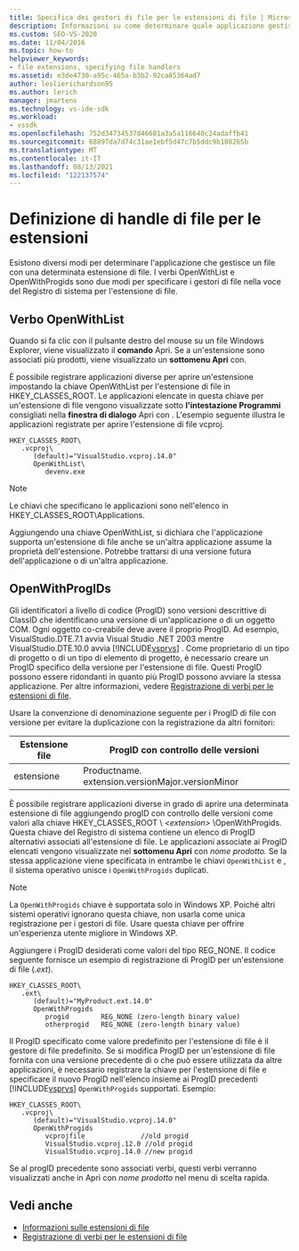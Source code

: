 ```yaml
---
title: Specifica dei gestori di file per le estensioni di file | Microsoft Docs
description: Informazioni su come determinare quale applicazione gestisce un'estensione di file in Visual Studio SDK usando OpenWithList e OpenWithProgids.
ms.custom: SEO-VS-2020
ms.date: 11/04/2016
ms.topic: how-to
helpviewer_keywords:
- file extensions, specifying file handlers
ms.assetid: e3de4730-a95c-465a-b3b2-92ca85364ad7
author: leslierichardson95
ms.author: lerich
manager: jmartens
ms.technology: vs-ide-sdk
ms.workload:
- vssdk
ms.openlocfilehash: 752d34734537d46681a3a5a116640c24adaffb41
ms.sourcegitcommit: 68897da7d74c31ae1ebf5d47c7b5ddc9b108265b
ms.translationtype: MT
ms.contentlocale: it-IT
ms.lasthandoff: 08/13/2021
ms.locfileid: "122137574"
---
```

# <a name="specifying-file-handlers-for-file-name-extensions"></a>Definizione di handle di file per le estensioni
Esistono diversi modi per determinare l'applicazione che gestisce un file con una determinata estensione di file. I verbi OpenWithList e OpenWithProgids sono due modi per specificare i gestori di file nella voce del Registro di sistema per l'estensione di file.

## <a name="openwithlist-verb"></a>Verbo OpenWithList
 Quando si fa clic con il pulsante destro del mouse su un file Windows Explorer, viene visualizzato il **comando** Apri. Se a un'estensione sono associati più prodotti, viene visualizzato un **sottomenu Apri** con.

 È possibile registrare applicazioni diverse per aprire un'estensione impostando la chiave OpenWithList per l'estensione di file in HKEY_CLASSES_ROOT. Le applicazioni elencate in questa chiave per un'estensione di file vengono visualizzate sotto **l'intestazione Programmi** consigliati nella **finestra di dialogo** Apri con . L'esempio seguente illustra le applicazioni registrate per aprire l'estensione di file vcproj.

```
HKEY_CLASSES_ROOT\
   .vcproj\
      (default)="VisualStudio.vcproj.14.0"
      OpenWithList\
         devenv.exe
```

> [!NOTE]
> Le chiavi che specificano le applicazioni sono nell'elenco in HKEY_CLASSES_ROOT\Applications.

 Aggiungendo una chiave OpenWithList, si dichiara che l'applicazione supporta un'estensione di file anche se un'altra applicazione assume la proprietà dell'estensione. Potrebbe trattarsi di una versione futura dell'applicazione o di un'altra applicazione.

## <a name="openwithprogids"></a>OpenWithProgIDs
 Gli identificatori a livello di codice (ProgID) sono versioni descrittive di ClassID che identificano una versione di un'applicazione o di un oggetto COM. Ogni oggetto co-creabile deve avere il proprio ProgID. Ad esempio, VisualStudio.DTE.7.1 avvia Visual Studio .NET 2003 mentre VisualStudio.DTE.10.0 avvia [!INCLUDE[vsprvs](../code-quality/includes/vsprvs_md.md)] . Come proprietario di un tipo di progetto o di un tipo di elemento di progetto, è necessario creare un ProgID specifico della versione per l'estensione di file. Questi ProgID possono essere ridondanti in quanto più ProgID possono avviare la stessa applicazione. Per altre informazioni, vedere [Registrazione di verbi per le estensioni di file](../extensibility/registering-verbs-for-file-name-extensions.md).

 Usare la convenzione di denominazione seguente per i ProgID di file con versione per evitare la duplicazione con la registrazione da altri fornitori:

|Estensione file|ProgID con controllo delle versioni|
|--------------------|----------------------|
|estensione|Productname. extension.versionMajor.versionMinor|

 È possibile registrare applicazioni diverse in grado di aprire una determinata estensione di file aggiungendo progID con controllo delle versioni come valori alla chiave HKEY_CLASSES_ROOT \\ *\<extension>* \OpenWithProgids. Questa chiave del Registro di sistema contiene un elenco di ProgID alternativi associati all'estensione di file. Le applicazioni associate ai ProgID elencati vengono visualizzate nel **sottomenu Apri** con _nome prodotto._ Se la stessa applicazione viene specificata in entrambe le chiavi `OpenWithList` e , il sistema operativo unisce i `OpenWithProgids` duplicati.

> [!NOTE]
> La `OpenWithProgids` chiave è supportata solo in Windows XP. Poiché altri sistemi operativi ignorano questa chiave, non usarla come unica registrazione per i gestori di file. Usare questa chiave per offrire un'esperienza utente migliore in Windows XP.

 Aggiungere i ProgID desiderati come valori del tipo REG_NONE. Il codice seguente fornisce un esempio di registrazione di ProgID per un'estensione di file (.*ext*).

```
HKEY_CLASSES_ROOT\
   .ext\
      (default)="MyProduct.ext.14.0"
      OpenWithProgids
         progid        REG_NONE (zero-length binary value)
         otherprogid   REG_NONE (zero-length binary value)
```

 Il ProgID specificato come valore predefinito per l'estensione di file è il gestore di file predefinito. Se si modifica ProgID per un'estensione di file fornita con una versione precedente di o che può essere utilizzata da altre applicazioni, è necessario registrare la chiave per l'estensione di file e specificare il nuovo ProgID nell'elenco insieme ai ProgID precedenti [!INCLUDE[vsprvs](../code-quality/includes/vsprvs_md.md)] `OpenWithProgids` supportati. Esempio:

```
HKEY_CLASSES_ROOT\
   .vcproj\
      (default)="VisualStudio.vcproj.14.0"
      OpenWithProgids
         vcprojfile              //old progid
         VisualStudio.vcproj.12.0 //old progid
         VisualStudio.vcproj.14.0 //new progid
```

 Se al progID precedente sono associati verbi, questi verbi verranno visualizzati anche in Apri con  *nome prodotto* nel menu di scelta rapida.

## <a name="see-also"></a>Vedi anche
- [Informazioni sulle estensioni di file](../extensibility/about-file-name-extensions.md)
- [Registrazione di verbi per le estensioni di file](../extensibility/registering-verbs-for-file-name-extensions.md)
